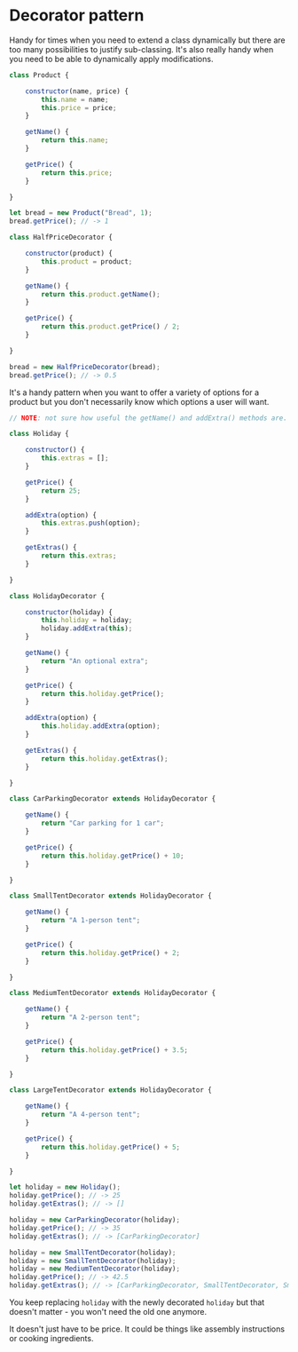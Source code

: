 # Decorator pattern

Handy for times when you need to extend a class dynamically but there are too many possibilities to justify sub-classing. It's also really handy when you need to be able to dynamically apply modifications.

```js
class Product {

    constructor(name, price) {
        this.name = name;
        this.price = price;
    }

    getName() {
        return this.name;
    }

    getPrice() {
        return this.price;
    }

}

let bread = new Product("Bread", 1);
bread.getPrice(); // -> 1

class HalfPriceDecorator {

    constructor(product) {
        this.product = product;
    }

    getName() {
        return this.product.getName();
    }

    getPrice() {
        return this.product.getPrice() / 2;
    }

}

bread = new HalfPriceDecorator(bread);
bread.getPrice(); // -> 0.5
```

It's a handy pattern when you want to offer a variety of options for a product but you don't necessarily know which options a user will want.

```js
// NOTE: not sure how useful the getName() and addExtra() methods are.

class Holiday {

    constructor() {
        this.extras = [];
    }

    getPrice() {
        return 25;
    }

    addExtra(option) {
        this.extras.push(option);
    }

    getExtras() {
        return this.extras;
    }

}

class HolidayDecorator {

    constructor(holiday) {
        this.holiday = holiday;
        holiday.addExtra(this);
    }

    getName() {
        return "An optional extra";
    }

    getPrice() {
        return this.holiday.getPrice();
    }

    addExtra(option) {
        this.holiday.addExtra(option);
    }

    getExtras() {
        return this.holiday.getExtras();
    }

}

class CarParkingDecorator extends HolidayDecorator {

    getName() {
        return "Car parking for 1 car";
    }

    getPrice() {
        return this.holiday.getPrice() + 10;
    }

}

class SmallTentDecorator extends HolidayDecorator {

    getName() {
        return "A 1-person tent";
    }

    getPrice() {
        return this.holiday.getPrice() + 2;
    }

}

class MediumTentDecorator extends HolidayDecorator {

    getName() {
        return "A 2-person tent";
    }

    getPrice() {
        return this.holiday.getPrice() + 3.5;
    }

}

class LargeTentDecorator extends HolidayDecorator {

    getName() {
        return "A 4-person tent";
    }

    getPrice() {
        return this.holiday.getPrice() + 5;
    }

}

let holiday = new Holiday();
holiday.getPrice(); // -> 25
holiday.getExtras(); // -> []

holiday = new CarParkingDecorator(holiday);
holiday.getPrice(); // -> 35
holiday.getExtras(); // -> [CarParkingDecorator]

holiday = new SmallTentDecorator(holiday);
holiday = new SmallTentDecorator(holiday);
holiday = new MediumTentDecorator(holiday);
holiday.getPrice(); // -> 42.5
holiday.getExtras(); // -> [CarParkingDecorator, SmallTentDecorator, SmallTentDecorator, MediumTentDecorator]
```

You keep replacing `holiday` with the newly decorated `holiday` but that doesn't matter - you won't need the old one anymore.

It doesn't just have to be price. It could be things like assembly instructions or cooking ingredients.
